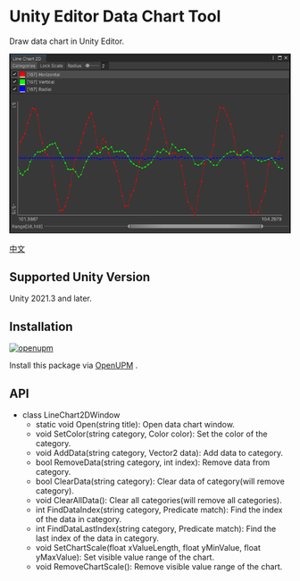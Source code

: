 # Unity Editor Data Chart Tool

Draw data chart in Unity Editor.

![Example](./Documents~/imgs/example_line_chart_2d.png)

[中文](./README_CN.md)


## Supported Unity Version

Unity 2021.3 and later.


## Installation

[![openupm](https://img.shields.io/npm/v/com.greenbamboogames.editordatachart?label=openupm&registry_uri=https://package.openupm.com)](https://openupm.com/packages/com.greenbamboogames.editordatachart/)

Install this package via [OpenUPM](https://openupm.com/packages/com.greenbamboogames.editordatachart) .


## API

- class LineChart2DWindow
    - static void Open(string title): Open data chart window.
    - void SetColor(string category, Color color): Set the color of the category.
    - void AddData(string category, Vector2 data): Add data to category.
    - bool RemoveData(string category, int index): Remove data from category.
    - bool ClearData(string category): Clear data of category(will remove category).
    - void ClearAllData(): Clear all categories(will remove all categories).
    - int FindDataIndex(string category, Predicate<Vector2> match): Find the index of the data in category.
    - int FindDataLastIndex(string category, Predicate<Vector2> match): Find the last index of the data in category.
    - void SetChartScale(float xValueLength, float yMinValue, float yMaxValue): Set visible value range of the chart.
    - void RemoveChartScale(): Remove visible value range of the chart.

